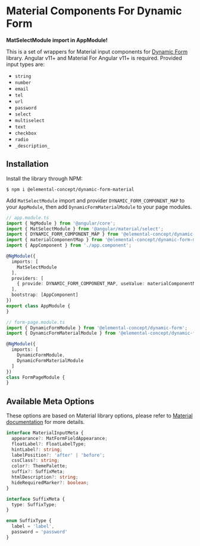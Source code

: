 # Material Components For Dynamic Form

**MatSelectModule import in AppModule!**

This is a set of wrappers for Material input components for
[Dynamic Form](https://github.com/elementalconcept/dynamic-form/) library. Angular
v11+ and Material For Angular v11+ is required. Provided input types are:

- `string`
- `number`
- `email`
- `tel`
- `url`
- `password`
- `select`
- `multiselect`
- `text`
- `checkbox`
- `radio`
- `_description_`

## Installation

Install the library through NPM:

```shell
$ npm i @elemental-concept/dynamic-form-material
```

Add `MatSelectModule` import and provider `DYNAMIC_FORM_COMPONENT_MAP` to your `AppModule`, then
add `DynamicFormMaterialModule` to your page modules.

```typescript
// app.module.ts
import { NgModule } from '@angular/core';
import { MatSelectModule } from '@angular/material/select';
import { DYNAMIC_FORM_COMPONENT_MAP } from '@elemental-concept/dynamic-form';
import { materialComponentMap } from '@elemental-concept/dynamic-form-material';
import { AppComponent } from './app.component';

@NgModule({
  imports: [
    MatSelectModule
  ],
  providers: [
    { provide: DYNAMIC_FORM_COMPONENT_MAP, useValue: materialComponentMap }
  ],
  bootstrap: [AppComponent]
})
export class AppModule {
}
```

```typescript
// form-page.module.ts
import { DynamicFormModule } from '@elemental-concept/dynamic-form';
import { DynamicFormMaterialModule } from '@elemental-concept/dynamic-form-material';

@NgModule({
  imports: [
    DynamicFormModule,
    DynamicFormMaterialModule
  ]
})
class FormPageModule {
}
```

## Available Meta Options

These options are based on Material library options, please refer
to [Material documentation](https://material.angular.io/components/categories) for more details.

```typescript
interface MaterialInputMeta {
  appearance?: MatFormFieldAppearance;
  floatLabel?: FloatLabelType;
  hintLabel?: string;
  labelPosition?: 'after' | 'before';
  cssClass?: string;
  color?: ThemePalette;
  suffix?: SuffixMeta;
  htmlDescription?: string;
  hideRequiredMarker?: boolean;
}

interface SuffixMeta {
  type: SuffixType;
}

enum SuffixType {
  label = 'label',
  password = 'password'
}
```
